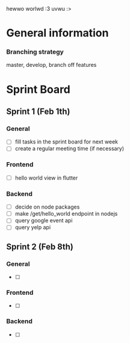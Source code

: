 hewwo worlwd :3 uvwu :>

# General information

### Branching strategy
master, develop, branch off features

# Sprint Board
## Sprint 1 (Feb 1th)
### General
- [ ] fill tasks in the sprint board for next week
- [ ] create a regular meeting time (if necessary)

### Frontend
- [ ] hello world view in flutter

### Backend
- [ ] decide on node packages
- [ ] make /get/hello_world endpoint in nodejs
- [ ] query google event api
- [ ] query yelp api

## Sprint 2 (Feb 8th)
### General
- [ ] 

### Frontend
- [ ] 

### Backend
- [ ] 
